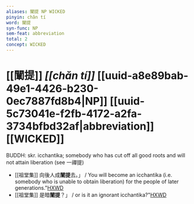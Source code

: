 ```yaml
---
aliases: 闡提 NP WICKED
pinyin: chǎn tí
word: 闡提
syn-func: NP
sem-feat: abbreviation
total: 2
concept: WICKED 
---
```

# [[闡提]] *[[chǎn tí]]*  [[uuid-a8e89bab-49e1-4426-b230-0ec7887fd8b4|NP]] [[uuid-5c73041e-f2fb-4172-a2fa-3734bfbd32af|abbreviation]] [[WICKED]]
BUDDH: skr. icchantika; somebody who has cut off all good roots and will not attain liberation (see 一禪提)
 - [[祖堂集]] 向後人成**闡提**去。」 / You will become an icchantika (i.e. somebody who is unable to obtain liberation) for the people of later generations."[HXWD](https://hxwd.org/textview.html?location=KR6q0002_Yan_004-1150a.38)
 - [[祖堂集]] 是暗**闡提**？」 / or is it an ignorant icchantika?"[HXWD](https://hxwd.org/textview.html?location=KR6q0002_Yan_008-2135a.59)